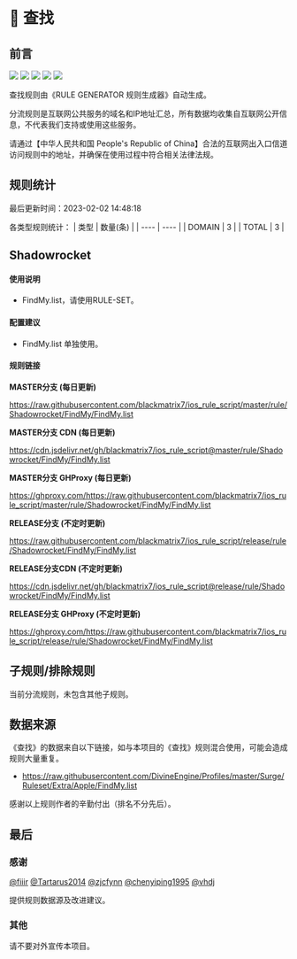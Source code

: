 # 🧸 查找

## 前言

![](https://shields.io/badge/-移除重复规则-ff69b4) ![](https://shields.io/badge/-DOMAIN与DOMAIN--SUFFIX合并-green) ![](https://shields.io/badge/-DOMAIN--SUFFIX间合并-critical) ![](https://shields.io/badge/-DOMAIN--SUFFIX与DOMAIN--KEYWORD合并-blue) ![](https://shields.io/badge/-IP--CIDR(6)合并-blueviolet) 

查找规则由《RULE GENERATOR 规则生成器》自动生成。

分流规则是互联网公共服务的域名和IP地址汇总，所有数据均收集自互联网公开信息，不代表我们支持或使用这些服务。

请通过【中华人民共和国 People's Republic of China】合法的互联网出入口信道访问规则中的地址，并确保在使用过程中符合相关法律法规。

## 规则统计

最后更新时间：2023-02-02 14:48:18

各类型规则统计：
| 类型 | 数量(条)  | 
| ---- | ----  |
| DOMAIN | 3  | 
| TOTAL | 3  | 


## Shadowrocket 

#### 使用说明
- FindMy.list，请使用RULE-SET。

#### 配置建议
- FindMy.list 单独使用。

#### 规则链接
**MASTER分支 (每日更新)**

https://raw.githubusercontent.com/blackmatrix7/ios_rule_script/master/rule/Shadowrocket/FindMy/FindMy.list

**MASTER分支 CDN (每日更新)**

https://cdn.jsdelivr.net/gh/blackmatrix7/ios_rule_script@master/rule/Shadowrocket/FindMy/FindMy.list

**MASTER分支 GHProxy (每日更新)**

https://ghproxy.com/https://raw.githubusercontent.com/blackmatrix7/ios_rule_script/master/rule/Shadowrocket/FindMy/FindMy.list

**RELEASE分支 (不定时更新)**

https://raw.githubusercontent.com/blackmatrix7/ios_rule_script/release/rule/Shadowrocket/FindMy/FindMy.list

**RELEASE分支CDN (不定时更新)**

https://cdn.jsdelivr.net/gh/blackmatrix7/ios_rule_script@release/rule/Shadowrocket/FindMy/FindMy.list

**RELEASE分支 GHProxy (不定时更新)**

https://ghproxy.com/https://raw.githubusercontent.com/blackmatrix7/ios_rule_script/release/rule/Shadowrocket/FindMy/FindMy.list

## 子规则/排除规则


当前分流规则，未包含其他子规则。

## 数据来源

《查找》的数据来自以下链接，如与本项目的《查找》规则混合使用，可能会造成规则大量重复。

- https://raw.githubusercontent.com/DivineEngine/Profiles/master/Surge/Ruleset/Extra/Apple/FindMy.list


感谢以上规则作者的辛勤付出（排名不分先后）。

## 最后

### 感谢

[@fiiir](https://github.com/fiiir) [@Tartarus2014](https://github.com/Tartarus2014) [@zjcfynn](https://github.com/zjcfynn) [@chenyiping1995](https://github.com/chenyiping1995) [@vhdj](https://github.com/vhdj)

提供规则数据源及改进建议。

### 其他

请不要对外宣传本项目。